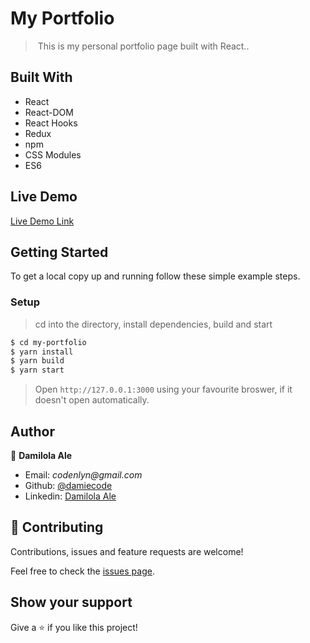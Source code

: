 # My Portfolio

> ​  This is my personal portfolio page built with React..

<!-- ![screenshot](img.png ) -->


## Built With

* React
* React-DOM
* React Hooks
* Redux
* npm
* CSS Modules
* ES6

## Live Demo

[Live Demo Link](https://damiecodes.netlify.app/)


## Getting Started

To get a local copy up and running follow these simple example steps.

### Setup

> cd into the directory, install dependencies, build and start

```sh
$ cd my-portfolio
$ yarn install
$ yarn build
$ yarn start
```

> Open `http://127.0.0.1:3000` using your favourite broswer, if it doesn't open automatically.

## Author

👤 **Damilola Ale**

- Email: _codenlyn@gmail.com_
- Github: [@damiecode](https://github.com/damiecode)
- Linkedin: [Damilola Ale](https://linkedin.com/in/damiecode/)

## 🤝 Contributing

Contributions, issues and feature requests are welcome!

Feel free to check the [issues page](issues/).

## Show your support

Give a ⭐️ if you like this project!
